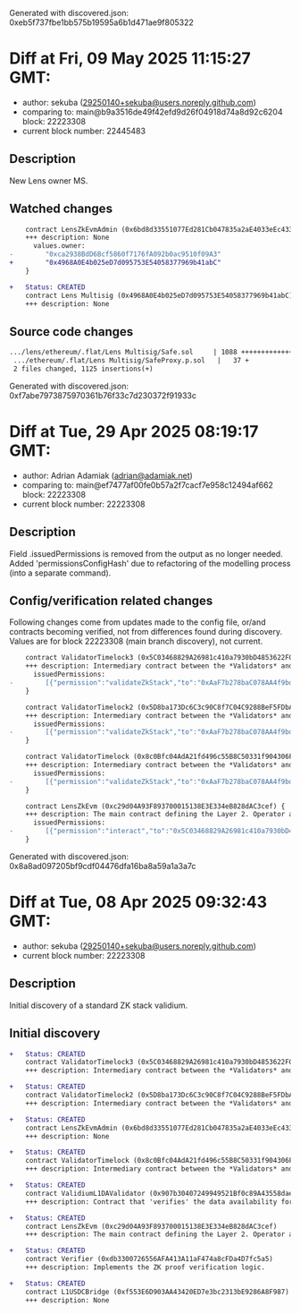 Generated with discovered.json: 0xeb5f737fbe1bb575b19595a6b1d471ae9f805322

# Diff at Fri, 09 May 2025 11:15:27 GMT:

- author: sekuba (<29250140+sekuba@users.noreply.github.com>)
- comparing to: main@b9a3516de49f42efd9d26f04918d74a8d92c6204 block: 22223308
- current block number: 22445483

## Description

New Lens owner MS.

## Watched changes

```diff
    contract LensZkEvmAdmin (0x6bd8d33551077Ed281Cb047835a2aE4033eEc433) {
    +++ description: None
      values.owner:
-        "0xca2938BdD6Bcf5860f7176fA092b0ac9510f09A3"
+        "0x4968A0E4b025eD7d095753E54058377969b41abC"
    }
```

```diff
+   Status: CREATED
    contract Lens Multisig (0x4968A0E4b025eD7d095753E54058377969b41abC)
    +++ description: None
```

## Source code changes

```diff
.../lens/ethereum/.flat/Lens Multisig/Safe.sol     | 1088 ++++++++++++++++++++
 .../ethereum/.flat/Lens Multisig/SafeProxy.p.sol   |   37 +
 2 files changed, 1125 insertions(+)
```

Generated with discovered.json: 0xf7abe7973875970361b76f33c7d230372f91933c

# Diff at Tue, 29 Apr 2025 08:19:17 GMT:

- author: Adrian Adamiak (<adrian@adamiak.net>)
- comparing to: main@ef7477af00fe0b57a2f7cacf7e958c12494af662 block: 22223308
- current block number: 22223308

## Description

Field .issuedPermissions is removed from the output as no longer needed. Added 'permissionsConfigHash' due to refactoring of the modelling process (into a separate command).

## Config/verification related changes

Following changes come from updates made to the config file,
or/and contracts becoming verified, not from differences found during
discovery. Values are for block 22223308 (main branch discovery), not current.

```diff
    contract ValidatorTimelock3 (0x5C03468829A26981c410a7930bD4853622F0B2E5) {
    +++ description: Intermediary contract between the *Validators* and the central diamond contract that delays block execution (ie withdrawals and other L2 --> L1 messages) by 0s.
      issuedPermissions:
-        [{"permission":"validateZkStack","to":"0xAaF7b278baC078AA4f9bdc8E0a93CDe604aA67d9","via":[]},{"permission":"validateZkStack","to":"0xb1a0c1F1B50436AC94B8Ce9Ae919B0e820aCb374","via":[]}]
    }
```

```diff
    contract ValidatorTimelock2 (0x5D8ba173Dc6C3c90C8f7C04C9288BeF5FDbAd06E) {
    +++ description: Intermediary contract between the *Validators* and the central diamond contract that delays block execution (ie withdrawals and other L2 --> L1 messages) by 3h.
      issuedPermissions:
-        [{"permission":"validateZkStack","to":"0xAaF7b278baC078AA4f9bdc8E0a93CDe604aA67d9","via":[]},{"permission":"validateZkStack","to":"0xb1a0c1F1B50436AC94B8Ce9Ae919B0e820aCb374","via":[]}]
    }
```

```diff
    contract ValidatorTimelock (0x8c0Bfc04AdA21fd496c55B8C50331f904306F564) {
    +++ description: Intermediary contract between the *Validators* and the central diamond contract that delays block execution (ie withdrawals and other L2 --> L1 messages) by 3h.
      issuedPermissions:
-        [{"permission":"validateZkStack","to":"0xAaF7b278baC078AA4f9bdc8E0a93CDe604aA67d9","via":[]},{"permission":"validateZkStack","to":"0xb1a0c1F1B50436AC94B8Ce9Ae919B0e820aCb374","via":[]}]
    }
```

```diff
    contract LensZkEvm (0xc29d04A93F893700015138E3E334eB828dAC3cef) {
    +++ description: The main contract defining the Layer 2. Operator actions like commiting blocks, providing ZK proofs and executing batches ultimately target this contract which then processes transactions. During batch execution it processes L1 --> L2 and L2 --> L1 transactions.
      issuedPermissions:
-        [{"permission":"interact","to":"0x5C03468829A26981c410a7930bD4853622F0B2E5","description":"commit, prove, execute, revert batches directly in the main Diamond contract. This role is typically held by a proxying ValidatorTimelock.","via":[]},{"permission":"interact","to":"0x5D8ba173Dc6C3c90C8f7C04C9288BeF5FDbAd06E","description":"commit, prove, execute, revert batches directly in the main Diamond contract. This role is typically held by a proxying ValidatorTimelock.","via":[]},{"permission":"interact","to":"0x8c0Bfc04AdA21fd496c55B8C50331f904306F564","description":"commit, prove, execute, revert batches directly in the main Diamond contract. This role is typically held by a proxying ValidatorTimelock.","via":[]},{"permission":"interact","to":"0xca2938BdD6Bcf5860f7176fA092b0ac9510f09A3","description":"manage fees, apply predefined upgrades, manage censorship through a TransactionFilterer, set DA mode, migrate the chain to whitelisted settlement layers (Chain Admin role).","via":[{"address":"0x6bd8d33551077Ed281Cb047835a2aE4033eEc433"}]}]
    }
```

Generated with discovered.json: 0x8a8ad097205bf9cdf04476dfa16ba8a59a1a3a7c

# Diff at Tue, 08 Apr 2025 09:32:43 GMT:

- author: sekuba (<29250140+sekuba@users.noreply.github.com>)
- current block number: 22223308

## Description

Initial discovery of a standard ZK stack validium.

## Initial discovery

```diff
+   Status: CREATED
    contract ValidatorTimelock3 (0x5C03468829A26981c410a7930bD4853622F0B2E5)
    +++ description: Intermediary contract between the *Validators* and the central diamond contract that delays block execution (ie withdrawals and other L2 --> L1 messages) by 0s.
```

```diff
+   Status: CREATED
    contract ValidatorTimelock2 (0x5D8ba173Dc6C3c90C8f7C04C9288BeF5FDbAd06E)
    +++ description: Intermediary contract between the *Validators* and the central diamond contract that delays block execution (ie withdrawals and other L2 --> L1 messages) by 3h.
```

```diff
+   Status: CREATED
    contract LensZkEvmAdmin (0x6bd8d33551077Ed281Cb047835a2aE4033eEc433)
    +++ description: None
```

```diff
+   Status: CREATED
    contract ValidatorTimelock (0x8c0Bfc04AdA21fd496c55B8C50331f904306F564)
    +++ description: Intermediary contract between the *Validators* and the central diamond contract that delays block execution (ie withdrawals and other L2 --> L1 messages) by 3h.
```

```diff
+   Status: CREATED
    contract ValidiumL1DAValidator (0x907b30407249949521Bf0c89A43558dae200146A)
    +++ description: Contract that 'verifies' the data availability for validiums. This implementation only checks the correct formatting and does not serve as a DA oracle. Can be used by ZK stack validiums as the L1 part of a DAValidator pair.
```

```diff
+   Status: CREATED
    contract LensZkEvm (0xc29d04A93F893700015138E3E334eB828dAC3cef)
    +++ description: The main contract defining the Layer 2. Operator actions like commiting blocks, providing ZK proofs and executing batches ultimately target this contract which then processes transactions. During batch execution it processes L1 --> L2 and L2 --> L1 transactions.
```

```diff
+   Status: CREATED
    contract Verifier (0xdb3300726556AFA413A11aF474a8cFDa4D7fc5a5)
    +++ description: Implements the ZK proof verification logic.
```

```diff
+   Status: CREATED
    contract L1USDCBridge (0xf553E6D903AA43420ED7e3bc2313bE9286A8F987)
    +++ description: None
```
